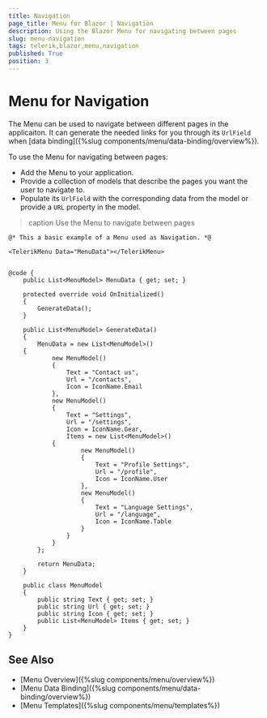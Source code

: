 ```yaml
---
title: Navigation
page_title: Menu for Blazor | Navigation
description: Using the Blazor Menu for navigating between pages
slug: menu-navigation
tags: telerik,blazor,menu,navigation
published: True
position: 3
---
```


# Menu for Navigation

The Menu can be used to navigate between different pages in the applicaiton. It can generate the needed links for you through its `UrlField` when [data binding]({%slug components/menu/data-binding/overview%}).

To use the Menu for navigating between pages:

* Add the Menu to your application.
* Provide a collection of models that describe the pages you want the user to navigate to.
* Populate its `UrlField` with the corresponding data from the model or provide a `URL` property in the model.

>caption Use the Menu to navigate between pages

````CSHTML
@* This a basic example of a Menu used as Navigation. *@

<TelerikMenu Data="MenuData"></TelerikMenu>


@code {
    public List<MenuModel> MenuData { get; set; }

    protected override void OnInitialized()
    {
        GenerateData();
    }

    public List<MenuModel> GenerateData()
    {
        MenuData = new List<MenuModel>()
    {
            new MenuModel()
            {
                Text = "Contact us",
                Url = "/contacts",
                Icon = IconName.Email
            },
            new MenuModel()
            {
                Text = "Settings",
                Url = "/settings",
                Icon = IconName.Gear,
                Items = new List<MenuModel>()
            {
                    new MenuModel()
                    {
                        Text = "Profile Settings",
                        Url = "/profile",
                        Icon = IconName.User
                    },
                    new MenuModel()
                    {
                        Text = "Language Settings",
                        Url = "/language",
                        Icon = IconName.Table
                    }
                }
            }
        };

        return MenuData;
    }

    public class MenuModel
    {
        public string Text { get; set; }
        public string Url { get; set; }
        public string Icon { get; set; }
        public List<MenuModel> Items { get; set; }
    }
}
````

## See Also

* [Menu Overview]({%slug components/menu/overview%})
* [Menu Data Binding]({%slug components/menu/data-binding/overview%})
* [Menu Templates]({%slug components/menu/templates%})
